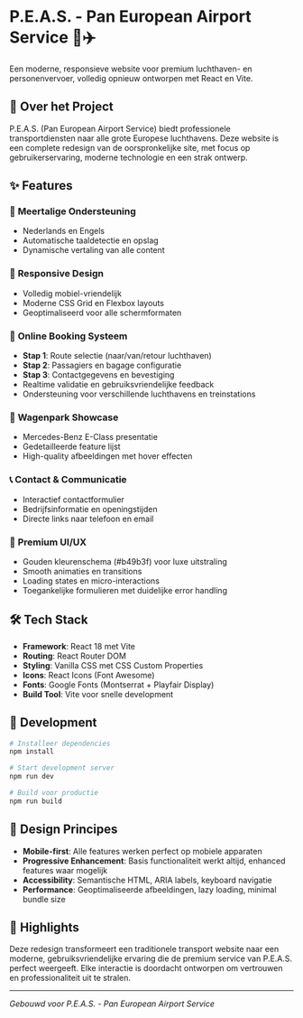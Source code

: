 # P.E.A.S. - Pan European Airport Service 🚗✈️

Een moderne, responsieve website voor premium luchthaven- en personenvervoer, volledig opnieuw ontworpen met React en Vite.

## 🌟 Over het Project

P.E.A.S. (Pan European Airport Service) biedt professionele transportdiensten naar alle grote Europese luchthavens. Deze website is een complete redesign van de oorspronkelijke site, met focus op gebruikerservaring, moderne technologie en een strak ontwerp.

## ✨ Features

### 🎯 **Meertalige Ondersteuning**
- Nederlands en Engels
- Automatische taaldetectie en opslag
- Dynamische vertaling van alle content

### 📱 **Responsive Design**
- Volledig mobiel-vriendelijk
- Moderne CSS Grid en Flexbox layouts
- Geoptimaliseerd voor alle schermformaten

### 🛒 **Online Booking Systeem**
- **Stap 1**: Route selectie (naar/van/retour luchthaven)
- **Stap 2**: Passagiers en bagage configuratie
- **Stap 3**: Contactgegevens en bevestiging
- Realtime validatie en gebruiksvriendelijke feedback
- Ondersteuning voor verschillende luchthavens en treinstations

### 🚙 **Wagenpark Showcase**
- Mercedes-Benz E-Class presentatie
- Gedetailleerde feature lijst
- High-quality afbeeldingen met hover effecten

### 📞 **Contact & Communicatie**
- Interactief contactformulier
- Bedrijfsinformatie en openingstijden
- Directe links naar telefoon en email

### 🎨 **Premium UI/UX**
- Gouden kleurenschema (#b49b3f) voor luxe uitstraling
- Smooth animaties en transitions
- Loading states en micro-interactions
- Toegankelijke formulieren met duidelijke error handling

## 🛠 Tech Stack

- **Framework**: React 18 met Vite
- **Routing**: React Router DOM
- **Styling**: Vanilla CSS met CSS Custom Properties
- **Icons**: React Icons (Font Awesome)
- **Fonts**: Google Fonts (Montserrat + Playfair Display)
- **Build Tool**: Vite voor snelle development

## 🚀 Development

```powershell
# Installeer dependencies
npm install

# Start development server
npm run dev

# Build voor productie
npm run build
```

## 🎨 Design Principes

- **Mobile-first**: Alle features werken perfect op mobiele apparaten
- **Progressive Enhancement**: Basis functionaliteit werkt altijd, enhanced features waar mogelijk
- **Accessibility**: Semantische HTML, ARIA labels, keyboard navigatie
- **Performance**: Geoptimaliseerde afbeeldingen, lazy loading, minimal bundle size

## 💎 Highlights

Deze redesign transformeert een traditionele transport website naar een moderne, gebruiksvriendelijke ervaring die de premium service van P.E.A.S. perfect weergeeft. Elke interactie is doordacht ontworpen om vertrouwen en professionaliteit uit te stralen.

---

*Gebouwd voor P.E.A.S. - Pan European Airport Service*
